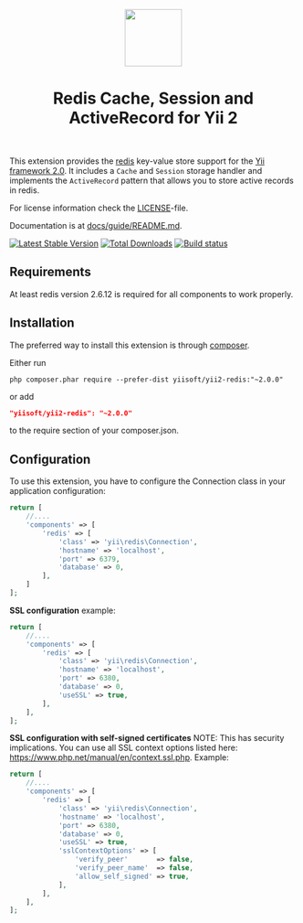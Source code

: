 <p align="center">
    <a href="http://redis.io/" target="_blank" rel="external">
        <img src="http://download.redis.io/redis.png" height="100px">
    </a>
    <h1 align="center">Redis Cache, Session and ActiveRecord for Yii 2</h1>
    <br>
</p>

This extension provides the [redis](http://redis.io/) key-value store support for the [Yii framework 2.0](http://www.yiiframework.com).
It includes a `Cache` and `Session` storage handler and implements the `ActiveRecord` pattern that allows
you to store active records in redis.

For license information check the [LICENSE](LICENSE.md)-file.

Documentation is at [docs/guide/README.md](docs/guide/README.md).

[![Latest Stable Version](https://poser.pugx.org/yiisoft/yii2-redis/v/stable.png)](https://packagist.org/packages/yiisoft/yii2-redis)
[![Total Downloads](https://poser.pugx.org/yiisoft/yii2-redis/downloads.png)](https://packagist.org/packages/yiisoft/yii2-redis)
[![Build status](https://github.com/yiisoft/yii2-redis/workflows/build/badge.svg)](https://github.com/yiisoft/yii2-redis/actions?query=workflow%3Abuild)


Requirements
------------

At least redis version 2.6.12 is required for all components to work properly.

Installation
------------

The preferred way to install this extension is through [composer](http://getcomposer.org/download/).

Either run

```
php composer.phar require --prefer-dist yiisoft/yii2-redis:"~2.0.0"
```

or add

```json
"yiisoft/yii2-redis": "~2.0.0"
```

to the require section of your composer.json.


Configuration
-------------

To use this extension, you have to configure the Connection class in your application configuration:

```php
return [
    //....
    'components' => [
        'redis' => [
            'class' => 'yii\redis\Connection',
            'hostname' => 'localhost',
            'port' => 6379,
            'database' => 0,
        ],
    ]
];
```

**SSL configuration** example:
```php
return [
    //....
    'components' => [
        'redis' => [
            'class' => 'yii\redis\Connection',
            'hostname' => 'localhost',
            'port' => 6380,
            'database' => 0,
            'useSSL' => true,
        ],
    ],
];
```

**SSL configuration with self-signed certificates** NOTE: This has security implications.
You can use all SSL context options listed here: https://www.php.net/manual/en/context.ssl.php.
Example:
```php
return [
    //....
    'components' => [
        'redis' => [
            'class' => 'yii\redis\Connection',
            'hostname' => 'localhost',
            'port' => 6380,
            'database' => 0,
            'useSSL' => true,
            'sslContextOptions' => [
                'verify_peer'       => false,
                'verify_peer_name'  => false,
                'allow_self_signed' => true,
            ],
        ],
    ],
];
```

